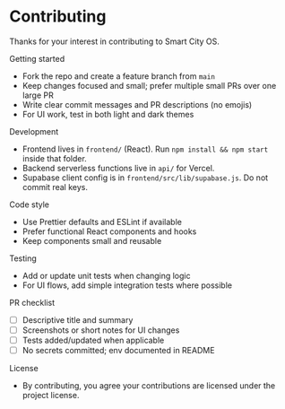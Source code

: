 # Contributing

Thanks for your interest in contributing to Smart City OS.

Getting started
- Fork the repo and create a feature branch from `main`
- Keep changes focused and small; prefer multiple small PRs over one large PR
- Write clear commit messages and PR descriptions (no emojis)
- For UI work, test in both light and dark themes

Development
- Frontend lives in `frontend/` (React). Run `npm install && npm start` inside that folder.
- Backend serverless functions live in `api/` for Vercel.
- Supabase client config is in `frontend/src/lib/supabase.js`. Do not commit real keys.

Code style
- Use Prettier defaults and ESLint if available
- Prefer functional React components and hooks
- Keep components small and reusable

Testing
- Add or update unit tests when changing logic
- For UI flows, add simple integration tests where possible

PR checklist
- [ ] Descriptive title and summary
- [ ] Screenshots or short notes for UI changes
- [ ] Tests added/updated when applicable
- [ ] No secrets committed; env documented in README

License
- By contributing, you agree your contributions are licensed under the project license.

